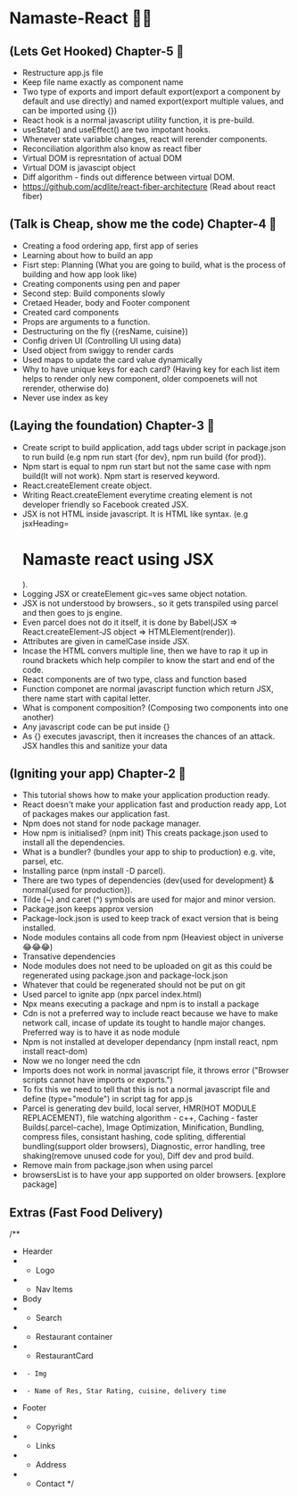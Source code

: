 # Namaste-React 🚀🚀

## (Lets Get Hooked) Chapter-5 🚀
- Restructure app.js file
- Keep file name exactly as component name
- Two type of exports and import default export(export a component by default and use directly) and named export(export multiple values, and can be imported using {})
- React hook is a normal javascript utility function, it is pre-build.
- useState() and useEffect() are two impotant hooks.
- Whenever state variable changes, react will rerender components.
- Reconciliation algorithm also know as react fiber
- Virtual DOM is represntation of actual DOM
- Virtual DOM is javascipt object
- Diff algorithm - finds out difference between virtual DOM.
- https://github.com/acdlite/react-fiber-architecture  (Read about react fiber)

## (Talk is Cheap, show me the code) Chapter-4 🚀
- Creating a food ordering app, first app of series
- Learning about how to build an app
- Fisrt step: Planning (What you are going to build, what is the process of building and how app look like)
- Creating components using pen and paper
- Second step: Build components slowly
- Cretaed Header, body and Footer component
- Created card components
- Props are arguments to a function.
- Destructuring on the fly ({resName, cuisine})
- Config driven UI (Controlling UI using data)
- Used object from swiggy to render cards
- Used maps to update the card value dynamically
- Why to have unique keys for each card? (Having key for each list item helps to render only new component, older compoenets will not rerender, otherwise do)
- Never use index as key

## (Laying the foundation) Chapter-3 🚀
- Create script to build application, add tags ubder script in package.json to run build (e.g npm run start {for dev}, npm run build {for prod}).
- Npm start is equal to npm run start but not the same case with npm build(It will not work). Npm start is reserved keyword.
- React.createElement create object.
- Writing React.createElement everytime creating element is not developer friendly so Facebook created JSX.
- JSX is not HTML inside javascript. It is HTML like syntax. (e.g jsxHeading=<H1>Namaste react using JSX</H1>).
- Logging JSX or createElement gic=ves same object notation.
- JSX is not understood by browsers., so it gets transpiled using parcel and then goes to js engine.
- Even parcel does not do it itself, it is done by Babel(JSX => React.createElement-JS object => HTMLElement(render)).
- Attributes are given in camelCase inside JSX.
- Incase the HTML convers multiple line, then we have to rap it up in round brackets which help compiler to know the start and end of the code.
- React components are of two type, class and function based
- Function componet are normal javascript function which return JSX, there name start with capital letter.
- What is component composition? (Composing two components into one another)
- Any javascript code can be put inside {}
- As {} executes javascript, then it increases the chances of an attack. JSX handles this and sanitize your data


## (Igniting your app) Chapter-2 🚀
- This tutorial shows how to make your application production ready.
- React doesn't make your application fast and production ready app, Lot of packages makes our application fast.
- Npm does not stand for node package manager.
- How npm is initialised? (npm init) This creats package.json used to install all the dependencies.
- What is a bundler? (bundles your app to ship to production) e.g. vite, parsel, etc.
- Installing parce (npm install -D parcel).
- There are two types of dependencies (dev{used for development} & normal{used for production}).
- Tilde (~) and caret (^) symbols are used for major and minor version.
- Package.json keeps approx version
- Package-lock.json is used to keep track of exact version that is being installed.
- Node modules contains all code from npm (Heaviest object in universe 😂😂😂)
- Transative dependencies
- Node modules does not need to be uploaded on git as this could be regenerated using package.json and package-lock.json
- Whatever that could be regenerated should not be put on git
- Used parcel to ignite app (npx parcel index.html)
- Npx means executing a package and npm is to install a package
- Cdn is not a preferred way to include react because we have to make network call, incase of update its tought to handle major changes. Preferred way is to have it as node module
- Npm is not installed at developer dependancy (npm install react, npm install react-dom)
- Now we no longer need the cdn
- Imports does not work in normal javascript file, it throws error ("Browser scripts cannot have imports or exports.")
- To fix this we need to tell that this is not a normal javascript file and define (type="module") in script tag for app.js
- Parcel is generating dev build, local server, HMR(HOT MODULE REPLACEMENT), file watching algorithm - c++, Caching - faster Builds(.parcel-cache), Image Optimization, Minification, Bundling, compress files, consistant hashing, code spliting, differential bundling(support older browsers), Diagnostic, error handling, tree shaking(remove unused code for you), Diff dev and prod build.
- Remove main from package.json when using parcel 
- browsersList is to have your app supported on older browsers. [explore package]




## Extras (Fast Food Delivery)
/**
 * Hearder
 *  - Logo
 *  - Nav Items
 * Body
 *  - Search
 *  - Restaurant container
 *    - RestaurantCard
 *      - Img
 *      - Name of Res, Star Rating, cuisine, delivery time 
 * Footer
 *  - Copyright
 *  - Links
 *  - Address
 *  - Contact
 */